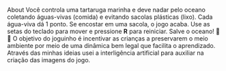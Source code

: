 About
Você controla uma tartaruga marinha e deve nadar pelo oceano coletando águas-vivas (comida) e evitando sacolas plásticas (lixo). Cada água-viva dá 1 ponto. Se encostar em uma sacola, o jogo acaba. Use as setas do teclado para mover e pressione **R** para reiniciar. Salve o oceano! 🌊🐢
O objetivo do joguinho é incentivar as crianças a preservarem o meio ambiente por meio de uma dinâmica bem legal que facilita o aprendizado.
Através das minhas ideias usei a interligência artificial para auxiliar na criação das imagens do jogo.
